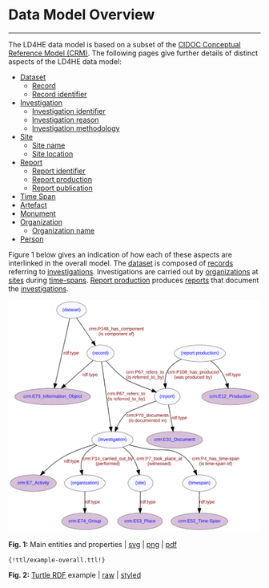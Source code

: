 # Data Model Overview
***
The LD4HE data model is based on a subset of the [CIDOC Conceptual Reference Model (CRM)](http://www.cidoc-crm.org/). The following pages give further details of distinct aspects of the LD4HE data model:

* [Dataset](ld4he-dataset.md)
	* [Record](ld4he-record.md)  
	* [Record identifier](ld4he-identifier.md)  
* [Investigation](ld4he-investigation.md)
	* [Investigation identifier](ld4he-investigation-identifier.md)
	* [Investigation reason](ld4he-investigation-reason.md)
	* [Investigation methodology](ld4he-methodology.md)	
* [Site](ld4he-site.md)
	* [Site name](ld4he-site-name.md)
	* [Site location](ld4he-site-location.md)		
* [Report](ld4he-report.md)
	* [Report identifier](ld4he-report-identifier.md)
	* [Report production](ld4he-report-production.md)
	* [Report publication](ld4he-report-publication.md)
* [Time Span](ld4he-timespan.md)  
* [Artefact](ld4he-artefact.md)
* [Monument](ld4he-monument.md)
* [Organization](ld4he-organization.md)	
	* [Organization name](ld4he-organization-name.md)	
* [Person](ld4he-person.md)  

Figure 1 below gives an indication of how each of these aspects are interlinked in the overall model. The [dataset](ld4he-dataset.md) is composed of [records](ld4he-record.md) referring to [investigations](ld4he-investigation.md). Investigations are carried out by [organizations](ld4he-organization.md) at [sites](ld4he-site.md) during [time-spans](ld4he-timespan.md). [Report production](ld4he-report-production.md) produces [reports](ld4he-report.md) that document the [investigations](ld4he-investigation.md).

![model](img/ld4he-main-model.svg)

**Fig. 1:** Main entities and properties | [svg](img/ld4he-main-model.svg) | [png](img/ld4he-main-model.png) | [pdf](img/ld4he-main-model.pdf)

```turtle
{!ttl/example-overall.ttl!}
```
**Fig. 2:** [Turtle RDF](https://www.w3.org/TR/turtle/) example | [raw](ttl/example-overall.ttl) | [styled](https://cdn.rawgit.com/niklasl/ldtr/v0.2.2/demo/?url=https://cbinding.github.io/LD4HE/ttl/example-overall.ttl)
